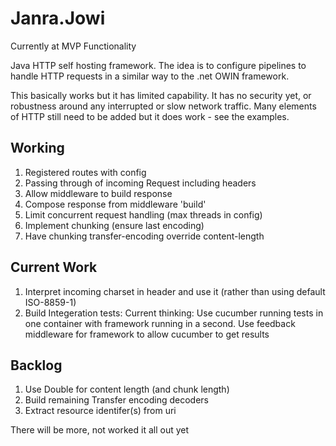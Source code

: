 # Janra.Jowi

Currently at MVP Functionality

Java HTTP self hosting framework. The idea is to configure pipelines to handle HTTP requests in a similar way to the .net OWIN framework.

This basically works but it has limited capability. It has no security yet, or robustness around any interrupted or slow network traffic. Many elements of HTTP still need to be added but it does work - see the examples.

## Working
1. Registered routes with config
1. Passing through of incoming Request including headers
1. Allow middleware to build response
1. Compose response from middleware 'build'
1. Limit concurrent request handling (max threads in config)
1. Implement chunking (ensure last encoding)
1. Have chunking transfer-encoding override content-length

## Current Work

1. Interpret incoming charset in header and use it (rather than using default ISO-8859-1)
1. Build Integeration tests:
Current thinking:
   Use cucumber running tests in one container with framework running in a second. Use feedback middleware for framework to allow
   cucumber to get results
   
 ## Backlog
 
 1. Use Double for content length (and chunk length)
 1. Build remaining Transfer encoding decoders
 1. Extract resource identifer(s) from uri
 
 There will be more, not worked it all out yet
